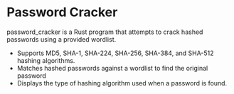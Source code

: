 # **Password Cracker**

password_cracker is a Rust program that attempts to crack hashed passwords using a provided wordlist.
 - Supports MD5, SHA-1, SHA-224, SHA-256, SHA-384, and SHA-512 hashing algorithms.
 - Matches hashed passwords against a wordlist to find the original password
 - Displays the type of hashing algorithm used when a password is found.

